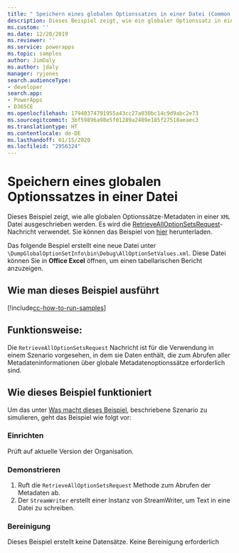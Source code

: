 ```yaml
---
title: " Speichern eines globalen Optionssatzes in einer Datei (Common Data Service) | Microsoft Docs"
description: Dieses Beispiel zeigt, wie ein globaler Optionssatz in einer Datei gespeichert wird.
ms.custom: ''
ms.date: 12/20/2019
ms.reviewer: ''
ms.service: powerapps
ms.topic: samples
author: JimDaly
ms.author: jdaly
manager: ryjones
search.audienceType:
- developer
search.app:
- PowerApps
- D365CE
ms.openlocfilehash: 17940374791955a43cc27a030bc14c9d9abc2e73
ms.sourcegitcommit: 3bf59896a98e5f01289a2489e185f27518aeaec3
ms.translationtype: HT
ms.contentlocale: de-DE
ms.lasthandoff: 01/15/2020
ms.locfileid: "2956324"
---
```

# <a name="dump-global-option-information-to-a-file"></a>Speichern eines globalen Optionssatzes in einer Datei

Dieses Beispiel zeigt, wie alle globalen Optionssätze-Metadaten in einer `XML` Datei ausgeschrieben werden. Es wird die [RetrieveAllOptionSetsRequest](https://docs.microsoft.com/dotnet/api/microsoft.xrm.sdk.messages.retrievealloptionsetsrequest?view=dynamics-general-ce-9)-Nachricht verwendet. Sie können das Beispiel von [hier](https://github.com/microsoft/PowerApps-Samples/tree/master/cds/orgsvc/C%23/DumpGlobalOptionSetInfo) herunterladen.

Das folgende Bespiel erstellt eine neue Datei unter `\DumpGlobalOptionSetInfo\bin\Debug\AllOptionSetValues.xml`. Diese Datei können Sie in **Office Excel** öffnen, um einen tabellarischen Bericht anzuzeigen. 

## <a name="how-to-run-this-sample"></a>Wie man dieses Beispiel ausführt

[!include[cc-how-to-run-samples](../../includes/cc-how-to-run-samples.md)]

## <a name="what-this-sample-does"></a>Funktionsweise:

Die `RetrieveAllOptionSetsRequest` Nachricht ist für die Verwendung in einem Szenario vorgesehen, in dem sie Daten enthält, die zum Abrufen aller Metadateninformationen über globale Metadatenoptionssätze erforderlich sind.

## <a name="how-this-sample-works"></a>Wie dieses Beispiel funktioniert

Um das unter [Was macht dieses Beispiel](#what-this-sample-does), beschriebene Szenario zu simulieren, geht das Beispiel wie folgt vor:

### <a name="setup"></a>Einrichten

Prüft auf aktuelle Version der Organisation.

### <a name="demonstrate"></a>Demonstrieren

1. Ruft die `RetrieveAllOptionSetsRequest` Methode zum Abrufen der Metadaten ab. 
1. Der `StreamWriter` erstellt einer Instanz von StreamWriter, um Text in eine Datei zu schreiben.

### <a name="clean-up"></a>Bereinigung

Dieses Beispiel erstellt keine Datensätze. Keine Bereinigung erforderlich
